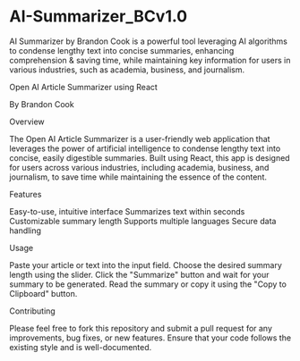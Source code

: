 # AI-Summarizer_BCv1.0
AI Summarizer by Brandon Cook is a powerful tool 
leveraging AI algorithms to condense lengthy text into 
concise summaries, enhancing comprehension &amp; saving time, 
while maintaining key information for users in various industries, such as academia, business, and journalism.

Open AI Article Summarizer using React

By Brandon Cook

Overview

The Open AI Article Summarizer is a user-friendly web application that leverages the power of artificial intelligence to condense lengthy text into concise, easily digestible summaries. Built using React, this app is designed for users across various industries, including academia, business, and journalism, to save time while maintaining the essence of the content.

Features

Easy-to-use, intuitive interface
Summarizes text within seconds
Customizable summary length
Supports multiple languages
Secure data handling

Usage

Paste your article or text into the input field.
Choose the desired summary length using the slider.
Click the "Summarize" button and wait for your summary to be generated.
Read the summary or copy it using the "Copy to Clipboard" button.

Contributing

Please feel free to fork this repository and submit a pull request for any improvements, bug fixes, or new features. Ensure that your code follows the existing style and is well-documented.
